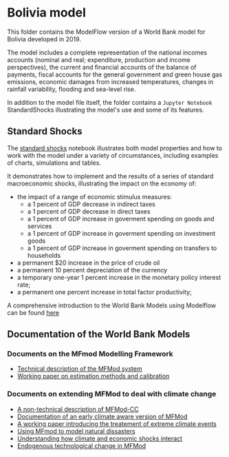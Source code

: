 # Bolivia model 

This folder contains the ModelFlow version of a World Bank model for Bolivia developed in 2019.

The model includes a complete representation of the national incomes accounts (nominal and real; expenditure, production and income perspectives), the current and financial accounts of the balance of payments, fiscal accounts for the general government and green house gas emissions, economic damages from increased temperatures, changes in rainfall variability, flooding and sea-level rise.

In addition to the model file itself, the folder contains a `Jupyter Notebook` StandardShocks illustrating the model's use and some of its features.

## Standard Shocks

The [standard shocks](StandardShocks.ipynb) notebook illustrates both model properties and how to work with the model under a variety of circumstances, including examples of charts, simulations and tables.

It demonstrates how to implement and the results of a series of standard macroeconomic shocks, illustrating the impact on the economy of:


* the impact of a range of economic stimulus measures:
    * a 1 percent of GDP decrease in indirect taxes
    * a 1 percent of GDP decrease in direct taxes
    * a 1 percent of GDP increase in goverment spending on goods and services
    * a 1 percent of GDP increase in goverment spending on investment goods
    * a 1 percent of GDP increase in goverment spending on transfers to households
* a permanent $20 increase in the price of crude oil
* a permanent 10 percent depreciation of the currency
* a temporary one-year 1 percent increase in the monetary policy interest rate;
* a permanent one percent increase in total factor productivity;

A comprehensive introduction to the World Bank Models using Modelflow can be found [here](http:\\WorldBank_ModelFlow.github.com)

## Documentation of the World Bank Models 

### Documents on the MFmod Modelling Framework
* [Technical description of the MFMod system](https://documents1.worldbank.org/curated/ar/294311565103938951/pdf/The-World-Bank-Macro-Fiscal-Model-Technical-Description.pdf)
* [Working paper on estimation methods and calibration](https://documents1.worldbank.org/curated/en/662391562848917501/pdf/Estimating-and-Calibrating-MFMod-A-Panel-Data-Approach-to-Identifying-the-Parameters-of-Data-Poor-Countries-in-the-World-Banks-Structural-Macro-Model.pdf)

### Documents on extending MFMod to deal with climate change
* [A non-technical description of MFMod-CC](http://documents1.worldbank.org/curated/en/099032024143519428/pdf/P1798481f736a60901926013064b52193a2.pdf)
* [Documentation of an early climate aware version of MFMod](https://documents1.worldbank.org/curated/en/747101632403308927/pdf/Climate-Modeling-for-Macroeconomic-Policy-A-Case-Study-for-Pakistan.pdf)
* [A working paper introducing the treatement of extreme climate events](https://documents1.worldbank.org/curated/en/593351609776234361/pdf/Macroeconomic-Modeling-of-Managing-Hurricane-Damage-in-the-Caribbean-The-Case-of-Jamaica.pdf)
* [Using MFmod to model natural dissasters](https://openknowledge.worldbank.org/entities/publication/a6c7acdd-0213-530b-b221-7123aefdfb77)
* [Understanding how climate and economic shocks interact](https://www.preventionweb.net/media/95107/download?startDownload=20250110)
* [Endogenous technological change in MFMod](https://documents.worldbank.org/en/publication/documents-reports/documentdetail/099735005082423970/IDU117d8923a1226614d42196d115fb48f7c219b)


